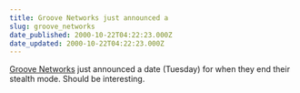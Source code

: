 ```yaml
---
title: Groove Networks just announced a
slug: groove_networks
date_published: 2000-10-22T04:22:23.000Z
date_updated: 2000-10-22T04:22:23.000Z
---
```


[Groove Networks](http://www.groove.net/) just announced a date (Tuesday) for when they end their stealth mode. Should be interesting.
